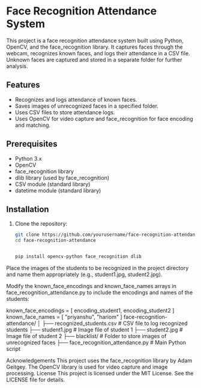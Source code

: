 # Face Recognition Attendance System

This project is a face recognition attendance system built using Python, OpenCV, and the face_recognition library. It captures faces through the webcam, recognizes known faces, and logs their attendance in a CSV file. Unknown faces are captured and stored in a separate folder for further analysis.

## Features

- Recognizes and logs attendance of known faces.
- Saves images of unrecognized faces in a specified folder.
- Uses CSV files to store attendance logs.
- Uses OpenCV for video capture and face_recognition for face encoding and matching.

## Prerequisites

- Python 3.x
- OpenCV
- face_recognition library
- dlib library (used by face_recognition)
- CSV module (standard library)
- datetime module (standard library)

## Installation

1. Clone the repository:
   ```sh
   git clone https://github.com/yourusername/face-recognition-attendance.git
   cd face-recognition-attendance


   pip install opencv-python face_recognition dlib


Place the images of the students to be recognized in the project directory and name them appropriately (e.g., student1.jpg, student2.jpg).

Modify the known_face_encodings and known_face_names arrays in face_recognition_attendance.py to include the encodings and names of the students:




known_face_encodings = [
    encoding_student1,
    encoding_student2
]
known_face_names = [
    "priyanshu",
    "hariom"
]
face-recognition-attendance/
│
├── recognized_students.csv       # CSV file to log recognized students
├── student1.jpg                  # Image file of student 1
├── student2.jpg                  # Image file of student 2
├── blacklist/                    # Folder to store images of unrecognized faces
├── face_recognition_attendance.py # Main Python script


Acknowledgements
This project uses the face_recognition library by Adam Geitgey.
The OpenCV library is used for video capture and image processing.
License
This project is licensed under the MIT License. See the LICENSE file for details.
